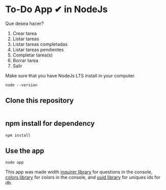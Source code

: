 # To-Do App ✔ in NodeJs

Que desea hacer?

1. Crear tarea
2. Listar tareas
3. Listar tareas completadas
4. Listar tareas pendientes
5. Completar tarea(s)
6. Borrar tarea
7. Salir

Make sure that you have NodeJs LTS install in your computer.

```console
node --version
```

## Clone this repository

```console

```

## npm install for dependency

```console
npm install
```

## Use the app

```console
node app
```

This app was made width [inquirer library](https://github.com/SBoudrias/Inquirer.js) for questions in the console, [colors library](https://github.com/Marak/colors.js) for colors in the console, and [uuid library](https://github.com/uuidjs/uuid) for uniques ids for db.
